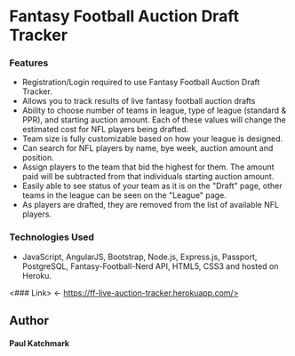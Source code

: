 # Fantasy Football Auction Draft Tracker

### Features
- Registration/Login required to use Fantasy Football Auction Draft Tracker.
- Allows you to track results of live fantasy football auction drafts
- Ability to choose number of teams in league, type of league (standard & PPR), and starting auction amount. Each of these values will change the estimated cost for NFL players being drafted.
- Team size is fully customizable based on how your league is designed.
- Can search for NFL players by name, bye week, auction amount and position.
- Assign players to the team that bid the highest for them. The amount paid will be subtracted from that individuals starting auction amount.
- Easily able to see status of your team as it is on the "Draft" page, other teams in the league can be seen on the "League" page.
- As players are drafted, they are removed from the list of available NFL players.

### Technologies Used
- JavaScript, AngularJS, Bootstrap, Node.js, Express.js, Passport, PostgreSQL, Fantasy-Football-Nerd API, HTML5, CSS3 and hosted on Heroku.

<### Link>
<- https://ff-live-auction-tracker.herokuapp.com/>

## Author
#### Paul Katchmark
